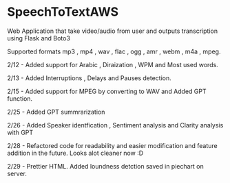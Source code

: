 # SpeechToTextAWS
Web Application that take video/audio from user and outputs transcription using Flask and Boto3

Supported formats mp3 , mp4 , wav , flac , ogg , amr , webm , m4a , mpeg.

2/12 - Added support for Arabic , Diraization , WPM and Most used words.

2/13 - Added Interruptions , Delays and Pauses detection.

2/15 - Added support for MPEG by converting to WAV and Added GPT function.

2/25 - Added GPT summrarization

2/26 - Added Speaker identfication , Sentiment analysis and Clarity analysis with GPT

2/28 - Refactored code for readability and easier modification and feature addition in the future. Looks alot cleaner now :D

2/29 - Prettier HTML. Added loundness detction saved in piechart on server.



